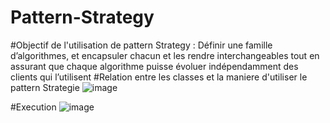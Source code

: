 # Pattern-Strategy
#Objectif de l'utilisation de pattern Strategy :
Définir une famille d’algorithmes, et encapsuler chacun et les rendre interchangeables tout en assurant que chaque algorithme puisse évoluer indépendamment des clients qui l’utilisent
#Relation entre les classes et la maniere d'utiliser le pattern Strategie 
![image](https://github.com/2002marie03/Pattern-Strategy/assets/95045123/380e72f0-3d21-472e-acc7-e79102ae3344)

#Execution 
![image](https://github.com/2002marie03/Pattern-Strategy/assets/95045123/6f04c331-48c2-464b-b67f-282b82087863)

